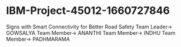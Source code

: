 # IBM-Project-45012-1660727846
Signs with Smart Connectivity for Better Road Safety
Team Leader-> GOWSALYA
Team Member-> ANANTHI
Team Member-> INDHU
Team Member-> PADHMARAMA
